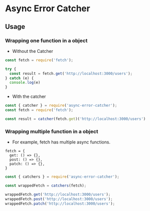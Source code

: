# Async Error Catcher

## Usage

### Wrapping one function in a object

* Without the Catcher

```js
const fetch = require('fetch');

try {
  const result = fetch.get('http://localhost:3000/users');
} catch (e) {
  console.log(e)
}

```

* With the catcher

```js
const { catcher } = require('async-error-catcher');
const fetch = require('fetch');

const result = catcher(fetch.get)('http://localhost:3000/users')
```

### Wrapping multiple function in a object

* For example, fetch has multiple async functions.

```obj
fetch = {
  get: () => {},
  post: () => {},
  patch: () => {},
}
```

```js
const { catchers } = require('async-error-catcher');

const wrappedFetch = catchers(fetch);

wrappedFetch.get('http://localhost:3000/users');
wrappedFetch.post('http://localhost:3000/users');
wrappedFetch.patch('http://localhost:3000/users');
```
